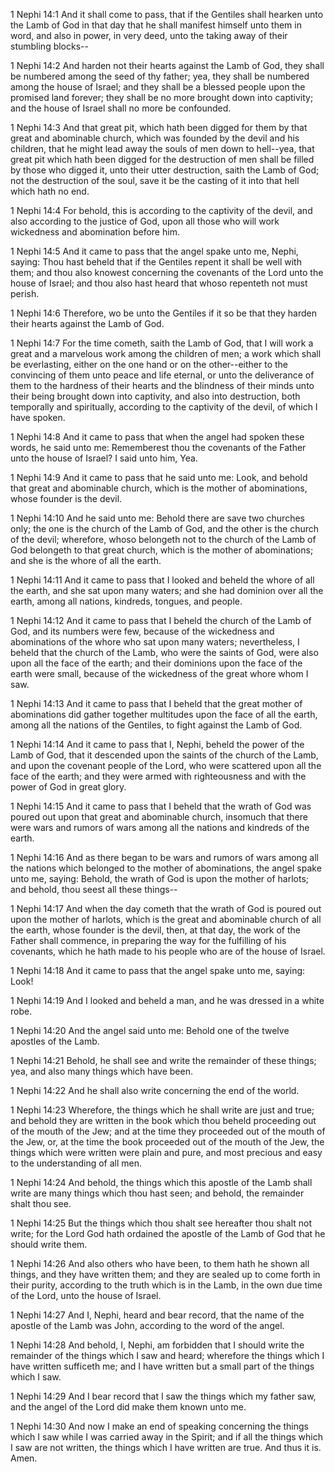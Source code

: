 1 Nephi 14:1 And it shall come to pass, that if the Gentiles shall
hearken unto the Lamb of God in that day that he shall manifest himself
unto them in word, and also in power, in very deed, unto the taking away
of their stumbling blocks--

1 Nephi 14:2 And harden not their hearts against the Lamb of God, they
shall be numbered among the seed of thy father; yea, they shall be
numbered among the house of Israel; and they shall be a blessed people
upon the promised land forever; they shall be no more brought down into
captivity; and the house of Israel shall no more be confounded.

1 Nephi 14:3 And that great pit, which hath been digged for them by that
great and abominable church, which was founded by the devil and his
children, that he might lead away the souls of men down to hell--yea,
that great pit which hath been digged for the destruction of men shall
be filled by those who digged it, unto their utter destruction, saith
the Lamb of God; not the destruction of the soul, save it be the casting
of it into that hell which hath no end.

1 Nephi 14:4 For behold, this is according to the captivity of the
devil, and also according to the justice of God, upon all those who will
work wickedness and abomination before him.

1 Nephi 14:5 And it came to pass that the angel spake unto me, Nephi,
saying: Thou hast beheld that if the Gentiles repent it shall be well
with them; and thou also knowest concerning the covenants of the Lord
unto the house of Israel; and thou also hast heard that whoso repenteth
not must perish.

1 Nephi 14:6 Therefore, wo be unto the Gentiles if it so be that they
harden their hearts against the Lamb of God.

1 Nephi 14:7 For the time cometh, saith the Lamb of God, that I will
work a great and a marvelous work among the children of men; a work
which shall be everlasting, either on the one hand or on the
other--either to the convincing of them unto peace and life eternal, or
unto the deliverance of them to the hardness of their hearts and the
blindness of their minds unto their being brought down into captivity,
and also into destruction, both temporally and spiritually, according to
the captivity of the devil, of which I have spoken.

1 Nephi 14:8 And it came to pass that when the angel had spoken these
words, he said unto me: Rememberest thou the covenants of the Father
unto the house of Israel? I said unto him, Yea.

1 Nephi 14:9 And it came to pass that he said unto me: Look, and behold
that great and abominable church, which is the mother of abominations,
whose founder is the devil.

1 Nephi 14:10 And he said unto me: Behold there are save two churches
only; the one is the church of the Lamb of God, and the other is the
church of the devil; wherefore, whoso belongeth not to the church of the
Lamb of God belongeth to that great church, which is the mother of
abominations; and she is the whore of all the earth.

1 Nephi 14:11 And it came to pass that I looked and beheld the whore of
all the earth, and she sat upon many waters; and she had dominion over
all the earth, among all nations, kindreds, tongues, and people.

1 Nephi 14:12 And it came to pass that I beheld the church of the Lamb
of God, and its numbers were few, because of the wickedness and
abominations of the whore who sat upon many waters; nevertheless, I
beheld that the church of the Lamb, who were the saints of God, were
also upon all the face of the earth; and their dominions upon the face
of the earth were small, because of the wickedness of the great whore
whom I saw.

1 Nephi 14:13 And it came to pass that I beheld that the great mother of
abominations did gather together multitudes upon the face of all the
earth, among all the nations of the Gentiles, to fight against the Lamb
of God.

1 Nephi 14:14 And it came to pass that I, Nephi, beheld the power of the
Lamb of God, that it descended upon the saints of the church of the
Lamb, and upon the covenant people of the Lord, who were scattered upon
all the face of the earth; and they were armed with righteousness and
with the power of God in great glory.

1 Nephi 14:15 And it came to pass that I beheld that the wrath of God
was poured out upon that great and abominable church, insomuch that
there were wars and rumors of wars among all the nations and kindreds of
the earth.

1 Nephi 14:16 And as there began to be wars and rumors of wars among all
the nations which belonged to the mother of abominations, the angel
spake unto me, saying: Behold, the wrath of God is upon the mother of
harlots; and behold, thou seest all these things--

1 Nephi 14:17 And when the day cometh that the wrath of God is poured
out upon the mother of harlots, which is the great and abominable church
of all the earth, whose founder is the devil, then, at that day, the
work of the Father shall commence, in preparing the way for the
fulfilling of his covenants, which he hath made to his people who are of
the house of Israel.

1 Nephi 14:18 And it came to pass that the angel spake unto me, saying:
Look!

1 Nephi 14:19 And I looked and beheld a man, and he was dressed in a
white robe.

1 Nephi 14:20 And the angel said unto me: Behold one of the twelve
apostles of the Lamb.

1 Nephi 14:21 Behold, he shall see and write the remainder of these
things; yea, and also many things which have been.

1 Nephi 14:22 And he shall also write concerning the end of the world.

1 Nephi 14:23 Wherefore, the things which he shall write are just and
true; and behold they are written in the book which thou beheld
proceeding out of the mouth of the Jew; and at the time they proceeded
out of the mouth of the Jew, or, at the time the book proceeded out of
the mouth of the Jew, the things which were written were plain and pure,
and most precious and easy to the understanding of all men.

1 Nephi 14:24 And behold, the things which this apostle of the Lamb
shall write are many things which thou hast seen; and behold, the
remainder shalt thou see.

1 Nephi 14:25 But the things which thou shalt see hereafter thou shalt
not write; for the Lord God hath ordained the apostle of the Lamb of God
that he should write them.

1 Nephi 14:26 And also others who have been, to them hath he shown all
things, and they have written them; and they are sealed up to come forth
in their purity, according to the truth which is in the Lamb, in the own
due time of the Lord, unto the house of Israel.

1 Nephi 14:27 And I, Nephi, heard and bear record, that the name of the
apostle of the Lamb was John, according to the word of the angel.

1 Nephi 14:28 And behold, I, Nephi, am forbidden that I should write the
remainder of the things which I saw and heard; wherefore the things
which I have written sufficeth me; and I have written but a small part
of the things which I saw.

1 Nephi 14:29 And I bear record that I saw the things which my father
saw, and the angel of the Lord did make them known unto me.

1 Nephi 14:30 And now I make an end of speaking concerning the things
which I saw while I was carried away in the Spirit; and if all the
things which I saw are not written, the things which I have written are
true. And thus it is. Amen.
